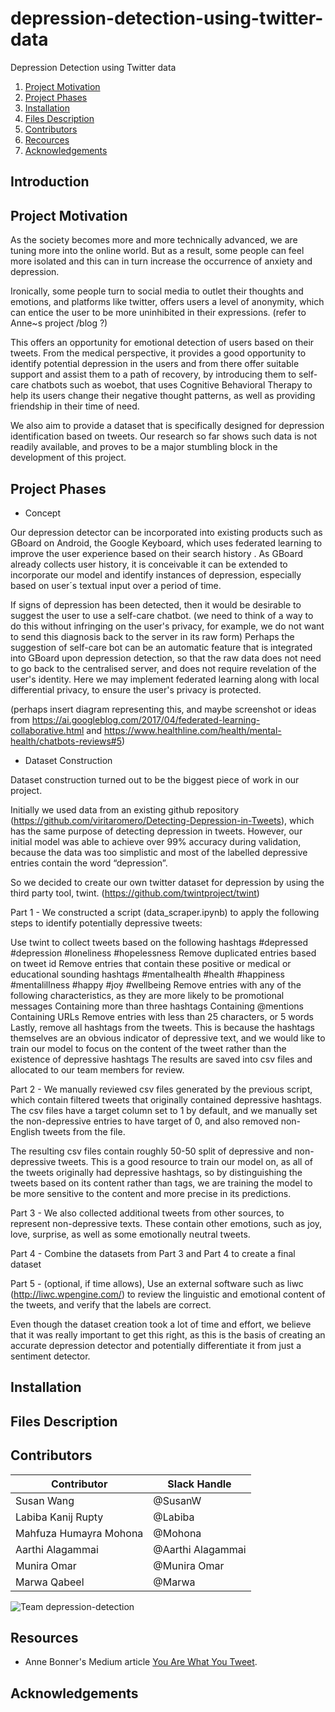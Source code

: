 # depression-detection-using-twitter-data
Depression Detection using Twitter data

1. [Project Motivation](#motivation)
2. [Project Phases](#phases)
3. [Installation](#installation)
4. [Files Description](#files)
5. [Contributors](#contributors)
6. [Recources](#recources)
7. [Acknowledgements](#licensing)



## Introduction <a name="introduction"></a>

## Project Motivation <a name="motivation"></a>

As the society becomes more and more technically advanced, we are tuning more into the online world. But as a result, some people can feel more isolated and this can in turn increase the occurrence of anxiety and depression.

Ironically, some people turn to social media to outlet their thoughts and emotions, and platforms like twitter, offers users a level of anonymity, which can entice the user to be more uninhibited in their expressions. (refer to Anne~s project /blog ?)

This offers an opportunity for emotional detection of users based on their tweets. From the medical perspective, it provides a good opportunity to identify potential depression in the users and from there offer suitable support and assist them to a path of recovery, by introducing them to self-care chatbots such as woebot, that uses Cognitive Behavioral Therapy to help its users change their negative thought patterns, as well as providing friendship in their time of need.

We also aim to provide a dataset that is specifically designed for depression identification based on tweets. Our research so far shows such data is not readily available, and proves to be a major stumbling block in the development of this project.


## Project Phases <a name="phases"></a>

- Concept

Our depression detector can be incorporated into existing products such as GBoard on Android, the Google Keyboard, which uses federated learning to improve the user experience based on their search history . As GBoard already collects user history, it is conceivable it can be extended to incorporate our model and identify instances of depression, especially based on user´s textual input over a period of time.

If signs of depression has been detected, then it would be desirable to suggest the user to use a self-care chatbot. (we need to think of a way to do this without infringing on the user's privacy, for example, we do not want to send this diagnosis back to the server in its raw form) Perhaps the suggestion of self-care bot can be an automatic feature that is integrated into GBoard upon depression detection, so that the raw data does not need to go back to the centralised server, and does not require revelation of the user's identity. Here we may implement federated learning along with local differential privacy, to ensure the user's privacy is protected.

(perhaps insert diagram representing this, and maybe screenshot or ideas from https://ai.googleblog.com/2017/04/federated-learning-collaborative.html and 
https://www.healthline.com/health/mental-health/chatbots-reviews#5)

- Dataset Construction

Dataset construction turned out to be the biggest piece of work in our project.

Initially we used data from an existing github repository (https://github.com/viritaromero/Detecting-Depression-in-Tweets), which has the same purpose of detecting depression in tweets. However, our initial model was able to achieve over 99% accuracy during validation, because the data was too simplistic and most of the labelled depressive entries contain the word “depression”.

So we decided to create our own twitter dataset for depression by using the third party tool, twint. (https://github.com/twintproject/twint)

Part 1 - We constructed a script (data_scraper.ipynb) to apply the following steps to identify potentially depressive tweets:

Use twint to collect tweets based on the following hashtags
#depressed
#depression
#loneliness
#hopelessness
Remove duplicated entries based on tweet id
Remove entries that contain these positive or medical or educational sounding hashtags
#mentalhealth
#health
#happiness
#mentalillness
#happy
#joy
#wellbeing
Remove entries with any of the following characteristics, as they are more likely to be promotional messages
Containing more than three hashtags
Containing @mentions
Containing URLs
Remove entries with less than 25 characters, or 5 words
Lastly, remove all hashtags from the tweets. This is because the hashtags themselves are an obvious indicator of depressive text, and we would like to train our model to focus on the content of the tweet rather than the existence of depressive hashtags
The results are saved into csv files and allocated to our team members for review.

Part 2 - We manually reviewed csv files generated by the previous script, which contain filtered tweets that originally contained depressive hashtags. The csv files have a target column set to 1 by default, and we manually set the non-depressive entries to have target of 0, and also removed non-English tweets from the file.

The resulting csv files contain roughly 50-50 split of depressive and non-depressive tweets. This is a good resource to train our model on, as all of the tweets originally had depressive hashtags, so by distinguishing the tweets based on its content rather than tags, we are training the model to be more sensitive to the content and more precise in its predictions.

Part 3 - We also collected additional tweets from other sources, to represent non-depressive texts. These contain other emotions, such as joy, love, surprise, as well as some emotionally neutral tweets. 

Part 4 - Combine the datasets from Part 3 and Part 4 to create a final dataset

Part 5 - (optional, if time allows), Use an external software such as liwc (http://liwc.wpengine.com/) to review the linguistic and emotional content of the tweets, and verify that the labels are correct.

Even though the dataset creation took a lot of time and effort, we believe that it was really important to get this right, as this is the basis of creating an accurate depression detector and potentially differentiate it from just a sentiment detector.


## Installation<a name="installation"></a>

## Files Description<a name="files"></a>

## Contributors<a name="contributors"></a>

Contributor | Slack Handle
------------ | -------------
Susan Wang | @SusanW
Labiba Kanij Rupty | @Labiba 
Mahfuza Humayra Mohona | @Mohona 
Aarthi Alagammai | @Aarthi Alagammai
Munira Omar | @Munira Omar
Marwa Qabeel | @Marwa

![Team depression-detection](https://user-images.githubusercontent.com/14244685/63355476-00543d00-c388-11e9-961c-71f4bc01162b.png)

## Resources<a name="resources"></a>
- Anne Bonner's Medium article [You Are What You Tweet](https://towardsdatascience.com/you-are-what-you-tweet-7e23fb84f4ed).



## Acknowledgements<a name="acknowledgements"></a>


